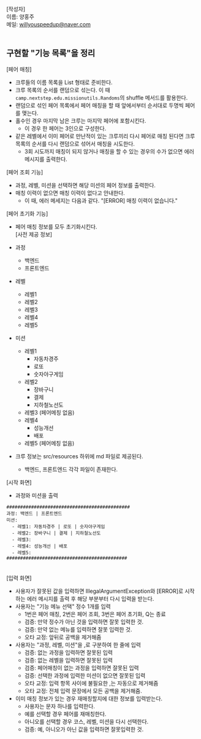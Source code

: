 [작성자]　   
이름: 양홍주   
메일: willyouspeedup@naver.com　   
　   

## 구현할 "기능 목록"을 정리

[페어 매칭]
- 크루들의 이름 목록을 List<String> 형태로 준비한다.
- 크루 목록의 순서를 랜덤으로 섞는다. 이 때 `camp.nextstep.edu.missionutils.Randoms`의 shuffle 메서드를 활용한다.
- 랜덤으로 섞인 페어 목록에서 페어 매칭을 할 때 앞에서부터 순서대로 두명씩 페어를 맺는다.
- 홀수인 경우 마지막 남은 크루는 마지막 페어에 포함시킨다.
    - 이 경우 한 페어는 3인으로 구성한다.
- 같은 레벨에서 이미 페어로 만난적이 있는 크루끼리 다시 페어로 매칭 된다면 크루 목록의 순서를 다시 랜덤으로 섞어서 매칭을 시도한다.
    - 3회 시도까지 매칭이 되지 않거나 매칭을 할 수 있는 경우의 수가 없으면 에러 메시지를 출력한다.

   
[페어 조회 기능]
- 과정, 레벨, 미션을 선택하면 해당 미션의 페어 정보를 출력한다.
- 매칭 이력이 없으면 매칭 이력이 없다고 안내한다.
  - 이 때, 에러 메세지는 다음과 같다. "[ERROR] 매칭 이력이 없습니다."

   
[페어 초기화 기능]
- 페어 매칭 정보를 모두 초기화시킨다.
　　       
  [사전 제공 정보]
- 과정
  - 백엔드
  - 프론트엔드
- 레벨
  - 레벨1
  - 레벨2
  - 레벨3
  - 레벨4
  - 레벨5
- 미션
  - 레벨1
    - 자동차경주
    - 로또
    - 숫자야구게임
  - 레벨2
    - 장바구니
    - 결제
    - 지하철노선도
  - 레벨3 (페어메칭 없음)
  - 레벨4
    - 성능개선
    - 배포
  - 레벨5 (페어메칭 없음)

- 크루 정보는 src/resources 하위에 md 파일로 제공된다.
  - 백엔드, 프론트엔드 각각 파일이 존재한다.

   
[시작 화면]
- 과정와 미션을 출력
```
#############################################
과정: 백엔드 | 프론트엔드
미션:
  - 레벨1: 자동차경주 | 로또 | 숫자야구게임
  - 레벨2: 장바구니 | 결제 | 지하철노선도
  - 레벨3: 
  - 레벨4: 성능개선 | 배포
  - 레벨5: 
############################################
```

　   
[입력 화면]
- 사용자가 잘못된 값을 입력하면 IllegalArgumentException와 [ERROR]로 시작하는 에러 메시지를 출력 후 해당 부분부터 다시 입력을 받는다.
- 사용자는 "기능 메뉴 선택" 정수 1개를 입력
  - 1번은 페어 매칭, 2번은 페어 조회, 3번은 페어 초기화, Q는 종료
  - 검증: 만약 정수가 아닌 것을 입력하면 잘못 입력한 것.
  - 검증: 만약 없는 메뉴를 입력하면 잘못 입력한 것.
  - 오타 교정: 앞뒤로 공백을 제거해줌
- 사용자는 "과정, 레벨, 미션"을 ,로 구분하여 한 줄에 입력
  - 검증: 없는 과정을 입력하면 잘못된 입력
  - 검증: 없는 레벨을 입력하면 잘못된 입력
  - 검증: 페어매칭이 없는 과정을 입력하면 잘못된 입력
  - 검증: 선택한 과정에 입력한 미션이 없으면 잘못된 입력
  - 오타 교정: 입력 항목 사이에 불필요한 ,는 자동으로 제거해줌
  - 오타 교정: 전체 입력 문장에서 모든 공백을 제거해줌.
- 이미 매칭 정보가 있는 경우 재매칭할지에 대한 정보를 입력받는다.
  - 사용자는 문자 하나를 입력한다.
  - 예를 선택할 경우 페어를 재매칭한다.
  - 아니오를 선택할 경우 코스, 레벨, 미션을 다시 선택한다.
  - 검증: 예, 아니오가 아닌 값을 입력하면 잘못입력한 것.

　   

